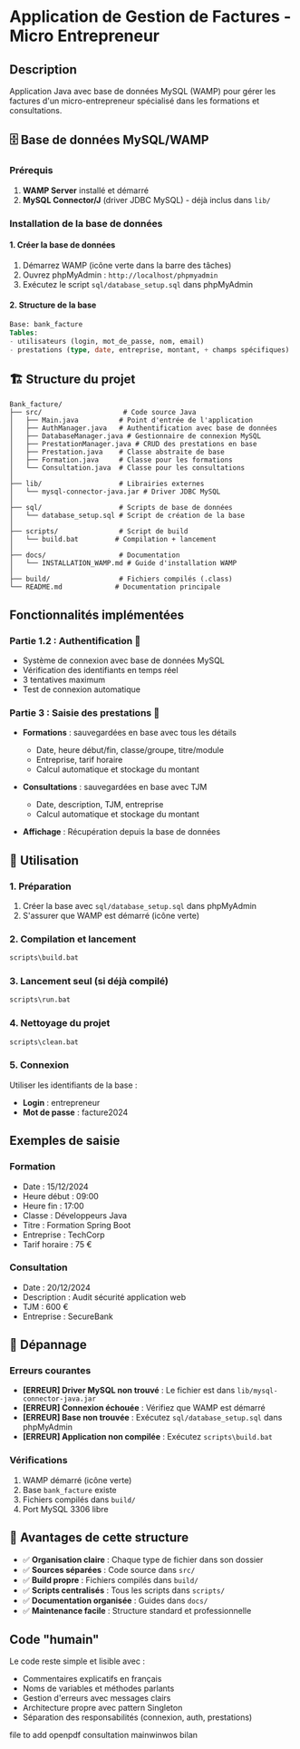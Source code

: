 # Application de Gestion de Factures - Micro Entrepreneur

## Description

Application Java avec base de données MySQL (WAMP) pour gérer les factures d'un micro-entrepreneur spécialisé dans les formations et consultations.

## 🗄️ Base de données MySQL/WAMP

### Prérequis

1. **WAMP Server** installé et démarré
2. **MySQL Connector/J** (driver JDBC MySQL) - déjà inclus dans `lib/`

### Installation de la base de données

#### 1. Créer la base de données

1. Démarrez WAMP (icône verte dans la barre des tâches)
2. Ouvrez phpMyAdmin : `http://localhost/phpmyadmin`
3. Exécutez le script `sql/database_setup.sql` dans phpMyAdmin

#### 2. Structure de la base

```sql
Base: bank_facture
Tables:
- utilisateurs (login, mot_de_passe, nom, email)
- prestations (type, date, entreprise, montant, + champs spécifiques)
```

## 🏗️ Structure du projet

```
Bank_facture/
├── src/                    # Code source Java
│   ├── Main.java          # Point d'entrée de l'application
│   ├── AuthManager.java   # Authentification avec base de données
│   ├── DatabaseManager.java # Gestionnaire de connexion MySQL
│   ├── PrestationManager.java # CRUD des prestations en base
│   ├── Prestation.java    # Classe abstraite de base
│   ├── Formation.java     # Classe pour les formations
│   └── Consultation.java  # Classe pour les consultations
│
├── lib/                   # Librairies externes
│   └── mysql-connector-java.jar # Driver JDBC MySQL
│
├── sql/                   # Scripts de base de données
│   └── database_setup.sql # Script de création de la base
│
├── scripts/               # Script de build
│   └── build.bat         # Compilation + lancement
│
├── docs/                  # Documentation
│   └── INSTALLATION_WAMP.md # Guide d'installation WAMP
│
├── build/                 # Fichiers compilés (.class)
└── README.md             # Documentation principale
```

## Fonctionnalités implémentées

### Partie 1.2 : Authentification 🔐

- Système de connexion avec base de données MySQL
- Vérification des identifiants en temps réel
- 3 tentatives maximum
- Test de connexion automatique

### Partie 3 : Saisie des prestations 📝

- **Formations** : sauvegardées en base avec tous les détails

  - Date, heure début/fin, classe/groupe, titre/module
  - Entreprise, tarif horaire
  - Calcul automatique et stockage du montant

- **Consultations** : sauvegardées en base avec TJM

  - Date, description, TJM, entreprise
  - Calcul automatique et stockage du montant

- **Affichage** : Récupération depuis la base de données

## 🚀 Utilisation

### 1. Préparation

1. Créer la base avec `sql/database_setup.sql` dans phpMyAdmin
2. S'assurer que WAMP est démarré (icône verte)

### 2. Compilation et lancement

```cmd
scripts\build.bat
```

### 3. Lancement seul (si déjà compilé)

```cmd
scripts\run.bat
```

### 4. Nettoyage du projet

```cmd
scripts\clean.bat
```

### 5. Connexion

Utiliser les identifiants de la base :

- **Login** : entrepreneur
- **Mot de passe** : facture2024

## Exemples de saisie

### Formation

- Date : 15/12/2024
- Heure début : 09:00
- Heure fin : 17:00
- Classe : Développeurs Java
- Titre : Formation Spring Boot
- Entreprise : TechCorp
- Tarif horaire : 75 €

### Consultation

- Date : 20/12/2024
- Description : Audit sécurité application web
- TJM : 600 €
- Entreprise : SecureBank

## 🚨 Dépannage

### Erreurs courantes

- **[ERREUR] Driver MySQL non trouvé** : Le fichier est dans `lib/mysql-connector-java.jar`
- **[ERREUR] Connexion échouée** : Vérifiez que WAMP est démarré
- **[ERREUR] Base non trouvée** : Exécutez `sql/database_setup.sql` dans phpMyAdmin
- **[ERREUR] Application non compilée** : Exécutez `scripts\build.bat`

### Vérifications

1. WAMP démarré (icône verte)
2. Base `bank_facture` existe
3. Fichiers compilés dans `build/`
4. Port MySQL 3306 libre

## 📁 Avantages de cette structure

- ✅ **Organisation claire** : Chaque type de fichier dans son dossier
- ✅ **Sources séparées** : Code source dans `src/`
- ✅ **Build propre** : Fichiers compilés dans `build/`
- ✅ **Scripts centralisés** : Tous les scripts dans `scripts/`
- ✅ **Documentation organisée** : Guides dans `docs/`
- ✅ **Maintenance facile** : Structure standard et professionnelle

## Code "humain"

Le code reste simple et lisible avec :

- Commentaires explicatifs en français
- Noms de variables et méthodes parlants
- Gestion d'erreurs avec messages clairs
- Architecture propre avec pattern Singleton
- Séparation des responsabilités (connexion, auth, prestations)

file to add
openpdf
consultation
mainwinwos
bilan
